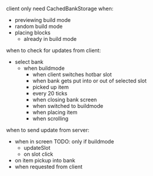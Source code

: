 client only need CachedBankStorage when:
- previewing build mode
- random build mode
- placing blocks
  - already in build mode


when to check for updates from client:
  - select bank
    - when buildmode
      - when client switches hotbar slot
      - when bank gets put into or out of selected slot
      - picked up item
      - every 20 ticks
      - when closing bank screen
      - when switched to buildmode
      - when placing item
      - when scrolling

when to send update from server:
- when in screen TODO: only if buildmode
  - updateSlot
  - on slot click
- on item pickup into bank
- when requested from client